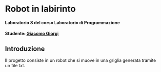 # Robot in labirinto
#### Laboratorio 8 del corso Laboratorio di Programmazione
#### Studente: [Giacomo Giorgi](https://github.com/giacomo1215)

## Introduzione
Il progetto consiste in un robot che si muove in una griglia generata tramite un file txt.

